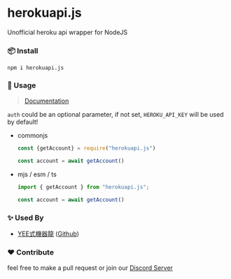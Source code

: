 # herokuapi.js

Unofficial heroku api wrapper for NodeJS

### 📦 Install

```shell
npm i herokuapi.js
```

### 📖 Usage 

> [Documentation](https://heroku.js.org/)

`auth` could be an optional parameter, if not set, `HEROKU_API_KEY` will be used by default!

- commonjs
    ```js 
    const {getAccount} = require("herokuapi.js")
     
    const account = await getAccount()
    ```

- mjs / esm / ts
    ```ts 
    import { getAccount } from "herokuapi.js";
    
    const account = await getAccount()
    ```

### ✨ Used By

- [YEE式機器龍](https://yeecord.com/) ([Github](https://github.com/Gary50613/yeecord-project))

### ❤️  Contribute

feel free to make a pull request or join our [Discord Server](https://discord.gg/yeecord)